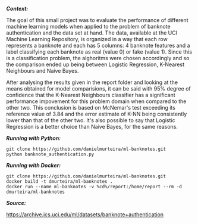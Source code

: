 
***Context:***

The goal of this small project was to evaluate the performance of different machine learning models when applied to the problem of banknote authentication and the data set at hand. The data, available at the UCI Machine Learning Repository, is organized in a way that each row represents a banknote and each has 5 columns: 4 banknote features and a label classifying each banknote as real (value 0) or fake (value 1). Since this is a classification problem, the alghoritms were chosen accordingly and so the comparison ended up being between Logistic Regression, K-Nearest Neighbours and Naive Bayes.

After analysing the results given in the report folder and looking at the means obtained for model comparisions, it can be said with 95% degree of confidence that the K-Nearest Neighbours classifier has a significant performance impovement for this problem domain when compared to the other two. This conclusion is based on McNemar's test exceeding its reference value of 3.84 and the error estimate of K-NN being consistently lower than that of the other two. It's also possible to say that Logistic Regression is a better choice than Naive Bayes, for the same reasons.

***Running with Python:***

```
git clone https://github.com/danielmurteira/ml-banknotes.git
python banknote_authentication.py
```

***Running with Docker:***

```
git clone https://github.com/danielmurteira/ml-banknotes.git
docker build -t dmurteira/ml-banknotes .
docker run --name ml-banknotes -v %cd%/report:/home/report --rm -d dmurteira/ml-banknotes
```

***Source:***

https://archive.ics.uci.edu/ml/datasets/banknote+authentication
